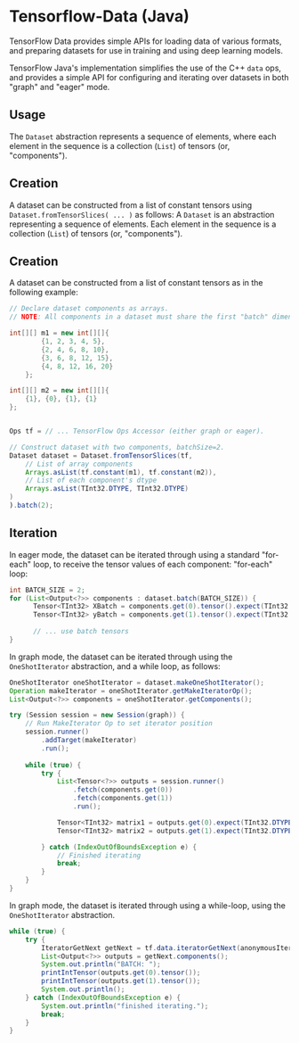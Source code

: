 Tensorflow-Data (Java)
==

TensorFlow Data provides simple APIs for loading data of various formats, and preparing
datasets for use in training and using deep learning models.

TensorFlow Java's implementation simplifies the use of the C++ `data` ops, and provides
a simple API for configuring and iterating over datasets in both "graph" and "eager" mode.

Usage
--

The `Dataset` abstraction represents a sequence of elements, where each element in the sequence is a collection (`List`) of tensors (or, "components").


Creation
-
A dataset can be constructed from a list of constant tensors
using `Dataset.fromTensorSlices( ... )` as follows:
A `Dataset` is an abstraction representing a sequence of elements. 
Each element in the sequence is a collection (`List`) of tensors (or, "components").

Creation
-
A dataset can be constructed from a list of constant tensors as in
the following example:

```java
// Declare dataset components as arrays.
// NOTE: All components in a dataset must share the first "batch" dimension.

int[][] m1 = new int[][]{
        {1, 2, 3, 4, 5},
        {2, 4, 6, 8, 10},
        {3, 6, 8, 12, 15},
        {4, 8, 12, 16, 20}
    };

int[][] m2 = new int[][]{
    {1}, {0}, {1}, {1}
};


Ops tf = // ... TensorFlow Ops Accessor (either graph or eager).

// Construct dataset with two components, batchSize=2.
Dataset dataset = Dataset.fromTensorSlices(tf,
    // List of array components
    Arrays.asList(tf.constant(m1), tf.constant(m2)),
    // List of each component's dtype
    Arrays.asList(TInt32.DTYPE, TInt32.DTYPE)
)
).batch(2);
```

Iteration
--

In eager mode, the dataset can be iterated through using a standard 
"for-each" loop, to receive the tensor values of each component:
"for-each" loop:

```java
int BATCH_SIZE = 2;
for (List<Output<?>> components : dataset.batch(BATCH_SIZE)) {
      Tensor<TInt32> XBatch = components.get(0).tensor().expect(TInt32.DTYPE);
      Tensor<TInt32> yBatch = components.get(1).tensor().expect(TInt32.DTYPE);
      
      // ... use batch tensors
}
```

In graph mode, the dataset can be iterated through using the `OneShotIterator` abstraction, and a while loop, as follows:

```java
OneShotIterator oneShotIterator = dataset.makeOneShotIterator();
Operation makeIterator = oneShotIterator.getMakeIteratorOp();
List<Output<?>> components = oneShotIterator.getComponents();

try (Session session = new Session(graph)) {
    // Run MakeIterator Op to set iterator position
    session.runner()
        .addTarget(makeIterator)
        .run();
    
    while (true) {
        try {
            List<Tensor<?>> outputs = session.runner()
                .fetch(components.get(0))
                .fetch(components.get(1))
                .run();

            Tensor<TInt32> matrix1 = outputs.get(0).expect(TInt32.DTYPE);
            Tensor<TInt32> matrix2 = outputs.get(1).expect(TInt32.DTYPE);

        } catch (IndexOutOfBoundsException e) {
            // Finished iterating
            break;
        }
    }
}
```
In graph mode, the dataset is iterated through using a while-loop, 
using the `OneShotIterator` abstraction.

```java
while (true) {
    try {
        IteratorGetNext getNext = tf.data.iteratorGetNext(anonymousIter.handle(), outputTypes, outputShapes);
        List<Output<?>> outputs = getNext.components();
        System.out.println("BATCH: ");
        printIntTensor(outputs.get(0).tensor());
        printIntTensor(outputs.get(1).tensor());
        System.out.println();
    } catch (IndexOutOfBoundsException e) {
        System.out.println("finished iterating.");
        break;
    }
}
```
